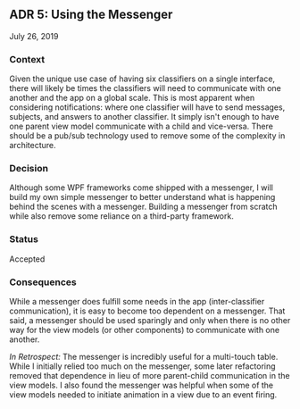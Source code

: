 ## ADR 5: Using the Messenger
July 26, 2019

### Context
Given the unique use case of having six classifiers on a single interface, there will likely be times the classifiers will need to communicate with one another and the app on a global scale. This is most apparent when considering notifications: where one classifier will have to send messages, subjects, and answers to another classifier. It simply isn't enough to have one parent view model communicate with a child and vice-versa. There should be a pub/sub technology used to remove some of the complexity in architecture.

### Decision
Although some WPF frameworks come shipped with a messenger, I will build my own simple messenger to better understand what is happening behind the scenes with a messenger. Building a messenger from scratch while also remove some reliance on a third-party framework.

### Status
Accepted

### Consequences
While a messenger does fulfill some needs in the app (inter-classifier communication), it is easy to become too dependent on a messenger. That said, a messenger should be used sparingly and only when there is no other way for the view models (or other components) to communicate with one another.

_In Retrospect:_ The messenger is incredibly useful for a multi-touch table. While I initially relied too much on the messenger, some later refactoring removed that dependence in lieu of more parent-child communication in the view models. I also found the messenger was helpful when some of the view models needed to initiate animation in a view due to an event firing.

